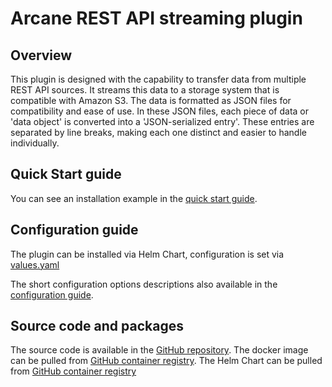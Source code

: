 # Arcane REST API streaming plugin

## Overview

This plugin is designed with the capability to transfer data from multiple REST API sources.
It streams this data to a storage system that is compatible with Amazon S3. The data is formatted as JSON files for
compatibility and ease of use. In these JSON files, each piece of data or 'data object' is converted into a
'JSON-serialized entry'. These entries are separated by line breaks, making each one distinct and easier to handle
individually.


## Quick Start guide

You can see an installation example in the [quick start guide](../arcane-rest-api-main/docs/quickstart.html).

## Configuration guide
The plugin can be installed via Helm Chart, configuration is set via
[values.yaml](https://github.com/SneaksAndData/arcane-stream-rest-api/blob/main/.helm/values.yaml)

The short configuration options descriptions also available in the
[configuration guide](../arcane-rest-api-main/docs/configuration.html).


## Source code and packages

The source code is available in the [GitHub repository](https://github.com/SneaksAndData/arcane-stream-rest-api).
The docker image can be pulled from [GitHub container registry](https://github.com/SneaksAndData/arcane-stream-rest-api/pkgs/container/arcane-stream-rest-api).
The Helm Chart can be pulled from [GitHub container registry](https://github.com/SneaksAndData/arcane-stream-rest-api/pkgs/container/helm%2Farcane-stream-rest-api)
